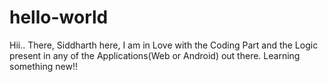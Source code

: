 # hello-world

Hii.. There,
Siddharth here, I am in Love with the Coding Part and the Logic present in any of the Applications(Web or Android) out there.
Learning something new!!
